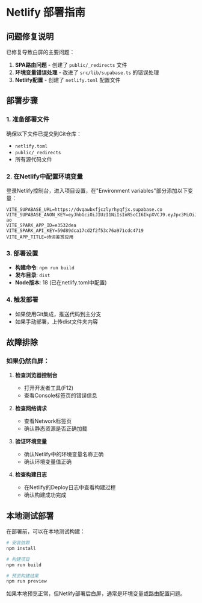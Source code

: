 # Netlify 部署指南

## 问题修复说明

已修复导致白屏的主要问题：

1. **SPA路由问题** - 创建了 `public/_redirects` 文件
2. **环境变量错误处理** - 改进了 `src/lib/supabase.ts` 的错误处理
3. **Netlify配置** - 创建了 `netlify.toml` 配置文件

## 部署步骤

### 1. 准备部署文件
确保以下文件已提交到Git仓库：
- `netlify.toml`
- `public/_redirects`
- 所有源代码文件

### 2. 在Netlify中配置环境变量

登录Netlify控制台，进入项目设置，在"Environment variables"部分添加以下变量：

```
VITE_SUPABASE_URL=https://dvqawbxfjczlyrhyqfjx.supabase.co
VITE_SUPABASE_ANON_KEY=eyJhbGciOiJIUzI1NiIsInR5cCI6IkpXVCJ9.eyJpc3MiOiJzdXBhYmFzZSIsInJlZiI6ImR2cWF3YnhmamN6bHlyaHlxZmp4Iiwicm9sZSI6ImFub24iLCJpYXQiOjE3NjA0MDI1NDIsImV4cCI6MjA3NTk3ODU0Mn0.MkH7X3AAZDAjnb_dJRqf3NwtL4_qwmE1j32E509v-ao
VITE_SPARK_APP_ID=e3532dea
VITE_SPARK_API_KEY=59d89dca17cd2f2f53c76a971cdc4719
VITE_APP_TITLE=诗词鉴赏应用
```

### 3. 部署设置
- **构建命令**: `npm run build`
- **发布目录**: `dist`
- **Node版本**: 18 (已在netlify.toml中配置)

### 4. 触发部署
- 如果使用Git集成，推送代码到主分支
- 如果手动部署，上传dist文件夹内容

## 故障排除

### 如果仍然白屏：

1. **检查浏览器控制台**
   - 打开开发者工具(F12)
   - 查看Console标签页的错误信息

2. **检查网络请求**
   - 查看Network标签页
   - 确认静态资源是否正确加载

3. **验证环境变量**
   - 确认Netlify中的环境变量名称正确
   - 确认环境变量值正确

4. **检查构建日志**
   - 在Netlify的Deploy日志中查看构建过程
   - 确认构建成功完成

## 本地测试部署

在部署前，可以在本地测试构建：

```bash
# 安装依赖
npm install

# 构建项目
npm run build

# 预览构建结果
npm run preview
```

如果本地预览正常，但Netlify部署后白屏，通常是环境变量或路由配置问题。